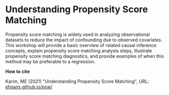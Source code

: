 # Understanding Propensity Score Matching

Propensity score matching is widely used in analyzing observational datasets to reduce the impact of confounding due to observed covariates. This workshop will provide a basic overview of related causal inference concepts, explain propensity score matching analysis steps, illustrate propensity score matching diagnostics, and provide examples of when this method may be preferable to a regression. 

**How to cite**

Karim, ME (2021) "Understanding Propensity Score Matching", URL: [ehsanx.github.io/psw/](https://ehsanx.github.io/psw/)
